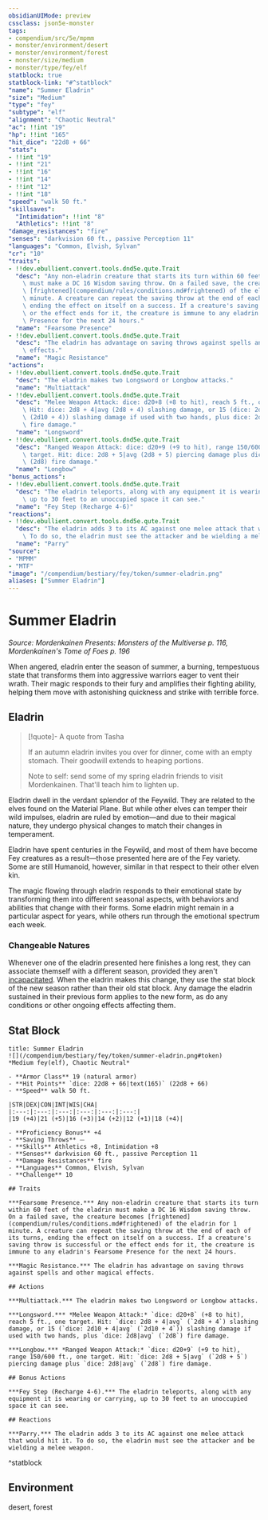 ```yaml
---
obsidianUIMode: preview
cssclass: json5e-monster
tags:
- compendium/src/5e/mpmm
- monster/environment/desert
- monster/environment/forest
- monster/size/medium
- monster/type/fey/elf
statblock: true
statblock-link: "#^statblock"
"name": "Summer Eladrin"
"size": "Medium"
"type": "fey"
"subtype": "elf"
"alignment": "Chaotic Neutral"
"ac": !!int "19"
"hp": !!int "165"
"hit_dice": "22d8 + 66"
"stats":
- !!int "19"
- !!int "21"
- !!int "16"
- !!int "14"
- !!int "12"
- !!int "18"
"speed": "walk 50 ft."
"skillsaves":
  "Intimidation": !!int "8"
  "Athletics": !!int "8"
"damage_resistances": "fire"
"senses": "darkvision 60 ft., passive Perception 11"
"languages": "Common, Elvish, Sylvan"
"cr": "10"
"traits":
- !!dev.ebullient.convert.tools.dnd5e.qute.Trait
  "desc": "Any non-eladrin creature that starts its turn within 60 feet of the eladrin\
    \ must make a DC 16 Wisdom saving throw. On a failed save, the creature becomes\
    \ [frightened](compendium/rules/conditions.md#frightened) of the eladrin for 1\
    \ minute. A creature can repeat the saving throw at the end of each of its turns,\
    \ ending the effect on itself on a success. If a creature's saving throw is successful\
    \ or the effect ends for it, the creature is immune to any eladrin's Fearsome\
    \ Presence for the next 24 hours."
  "name": "Fearsome Presence"
- !!dev.ebullient.convert.tools.dnd5e.qute.Trait
  "desc": "The eladrin has advantage on saving throws against spells and other magical\
    \ effects."
  "name": "Magic Resistance"
"actions":
- !!dev.ebullient.convert.tools.dnd5e.qute.Trait
  "desc": "The eladrin makes two Longsword or Longbow attacks."
  "name": "Multiattack"
- !!dev.ebullient.convert.tools.dnd5e.qute.Trait
  "desc": "Melee Weapon Attack: dice: d20+8 (+8 to hit), reach 5 ft., one target.\
    \ Hit: dice: 2d8 + 4|avg (2d8 + 4) slashing damage, or 15 (dice: 2d10 + 4|avg\
    \ (2d10 + 4)) slashing damage if used with two hands, plus dice: 2d8|avg (2d8)\
    \ fire damage."
  "name": "Longsword"
- !!dev.ebullient.convert.tools.dnd5e.qute.Trait
  "desc": "Ranged Weapon Attack: dice: d20+9 (+9 to hit), range 150/600 ft., one\
    \ target. Hit: dice: 2d8 + 5|avg (2d8 + 5) piercing damage plus dice: 2d8|avg\
    \ (2d8) fire damage."
  "name": "Longbow"
"bonus_actions":
- !!dev.ebullient.convert.tools.dnd5e.qute.Trait
  "desc": "The eladrin teleports, along with any equipment it is wearing or carrying,\
    \ up to 30 feet to an unoccupied space it can see."
  "name": "Fey Step (Recharge 4-6)"
"reactions":
- !!dev.ebullient.convert.tools.dnd5e.qute.Trait
  "desc": "The eladrin adds 3 to its AC against one melee attack that would hit it.\
    \ To do so, the eladrin must see the attacker and be wielding a melee weapon."
  "name": "Parry"
"source":
- "MPMM"
- "MTF"
"image": "/compendium/bestiary/fey/token/summer-eladrin.png"
aliases: ["Summer Eladrin"]
---
```

# Summer Eladrin
*Source: Mordenkainen Presents: Monsters of the Multiverse p. 116, Mordenkainen's Tome of Foes p. 196*  

When angered, eladrin enter the season of summer, a burning, tempestuous state that transforms them into aggressive warriors eager to vent their wrath. Their magic responds to their fury and amplifies their fighting ability, helping them move with astonishing quickness and strike with terrible force.

## Eladrin

> [!quote]- A quote from Tasha  
> 
> If an autumn eladrin invites you over for dinner, come with an empty stomach. Their goodwill extends to heaping portions.
> 
> Note to self: send some of my spring eladrin friends to visit Mordenkainen. That'll teach him to lighten up.

Eladrin dwell in the verdant splendor of the Feywild. They are related to the elves found on the Material Plane. But while other elves can temper their wild impulses, eladrin are ruled by emotion—and due to their magical nature, they undergo physical changes to match their changes in temperament.

Eladrin have spent centuries in the Feywild, and most of them have become Fey creatures as a result—those presented here are of the Fey variety. Some are still Humanoid, however, similar in that respect to their other elven kin.

The magic flowing through eladrin responds to their emotional state by transforming them into different seasonal aspects, with behaviors and abilities that change with their forms. Some eladrin might remain in a particular aspect for years, while others run through the emotional spectrum each week.

### Changeable Natures

Whenever one of the eladrin presented here finishes a long rest, they can associate themself with a different season, provided they aren't [incapacitated](compendium/rules/conditions.md#incapacitated). When the eladrin makes this change, they use the stat block of the new season rather than their old stat block. Any damage the eladrin sustained in their previous form applies to the new form, as do any conditions or other ongoing effects affecting them.

## Stat Block

```ad-statblock
title: Summer Eladrin
![](/compendium/bestiary/fey/token/summer-eladrin.png#token)
*Medium fey(elf), Chaotic Neutral*

- **Armor Class** 19 (natural armor)
- **Hit Points** `dice: 22d8 + 66|text(165)` (22d8 + 66) 
- **Speed** walk 50 ft.

|STR|DEX|CON|INT|WIS|CHA|
|:---:|:---:|:---:|:---:|:---:|:---:|
|19 (+4)|21 (+5)|16 (+3)|14 (+2)|12 (+1)|18 (+4)|

- **Proficiency Bonus** +4
- **Saving Throws** ⏤
- **Skills** Athletics +8, Intimidation +8
- **Senses** darkvision 60 ft., passive Perception 11
- **Damage Resistances** fire
- **Languages** Common, Elvish, Sylvan
- **Challenge** 10

## Traits

***Fearsome Presence.*** Any non-eladrin creature that starts its turn within 60 feet of the eladrin must make a DC 16 Wisdom saving throw. On a failed save, the creature becomes [frightened](compendium/rules/conditions.md#frightened) of the eladrin for 1 minute. A creature can repeat the saving throw at the end of each of its turns, ending the effect on itself on a success. If a creature's saving throw is successful or the effect ends for it, the creature is immune to any eladrin's Fearsome Presence for the next 24 hours.

***Magic Resistance.*** The eladrin has advantage on saving throws against spells and other magical effects.

## Actions

***Multiattack.*** The eladrin makes two Longsword or Longbow attacks.

***Longsword.*** *Melee Weapon Attack:* `dice: d20+8` (+8 to hit), reach 5 ft., one target. Hit: `dice: 2d8 + 4|avg` (`2d8 + 4`) slashing damage, or 15 (`dice: 2d10 + 4|avg` (`2d10 + 4`)) slashing damage if used with two hands, plus `dice: 2d8|avg` (`2d8`) fire damage.

***Longbow.*** *Ranged Weapon Attack:* `dice: d20+9` (+9 to hit), range 150/600 ft., one target. Hit: `dice: 2d8 + 5|avg` (`2d8 + 5`) piercing damage plus `dice: 2d8|avg` (`2d8`) fire damage.

## Bonus Actions

***Fey Step (Recharge 4-6).*** The eladrin teleports, along with any equipment it is wearing or carrying, up to 30 feet to an unoccupied space it can see.

## Reactions

***Parry.*** The eladrin adds 3 to its AC against one melee attack that would hit it. To do so, the eladrin must see the attacker and be wielding a melee weapon.
```
^statblock

## Environment

desert, forest